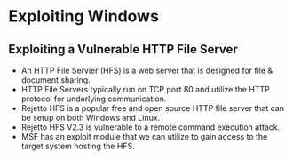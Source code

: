 # Exploiting Windows

## Exploiting a Vulnerable HTTP File Server

- An HTTP File Servier (HFS) is a web server that is designed for file & document sharing.
- HTTP File Servers typically run on TCP port 80 and utilize the HTTP protocol for underlying communication.
- Rejetto HFS is a popular free and open source HTTP file server that can be setup on both Windows and Linux.
- Rejetto HFS V2.3 is vulnerable to a remote command execution attack.
- MSF has an exploit module that we can utilize to gain access to the target system hosting the HFS.


